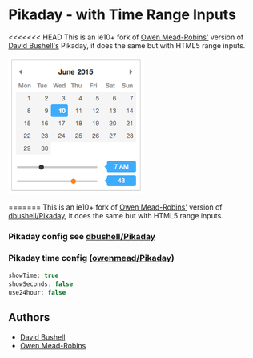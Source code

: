 Pikaday - with Time Range Inputs
================================

<<<<<<< HEAD
This is an ie10+ fork of [Owen Mead-Robins'][owenmead] version of [David Bushell's][david Pika] Pikaday,
it does the same but with HTML5 range inputs.

![Range input example](examples/range_input_example.png)

=======
This is an ie10+ fork of [Owen Mead-Robins'][owenmead] version of [dbushell/Pikaday][david Pika],
it does the same but with HTML5 range inputs.

### Pikaday config see [dbushell/Pikaday][david Pika]

### Pikaday time config ([owenmead/Pikaday][owenmead])

```javascript
showTime: true
showSeconds: false
use24hour: false
```

## Authors

* [David Bushell][david Pika]
* [Owen Mead-Robins][owenmead]

[david Pika]:   https://github.com/dbushell/Pikaday                              "Pikaday"
[owenmead]:     https://github.com/owenmead/Pikaday                              "Pikaday - With Time Picker"
